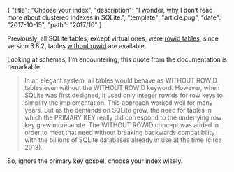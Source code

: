 {
  "title": "Choose your index",
  "description": "I wonder, why I don‘t read more about clustered indexes in SQLite.",
  "template": "article.pug",
  "date": "2017-10-15",
  "path": "2017/10"
}

Previously, all SQLite tables, except virtual ones, were [rowid tables](https://www.sqlite.org/rowidtable.html), since version 3.8.2, tables [without rowid](https://www.sqlite.org/withoutrowid.html) are available.

Looking at schemas, I'm encountering, this quote from the documentation is remarkable:

> In an elegant system, all tables would behave as WITHOUT ROWID tables even without the WITHOUT ROWID keyword. However, when SQLite was first designed, it used only integer rowids for row keys to simplify the implementation. This approach worked well for many years. But as the demands on SQLite grew, the need for tables in which the PRIMARY KEY really did correspond to the underlying row key grew more acute. The WITHOUT ROWID concept was added in order to meet that need without breaking backwards compatibility with the billions of SQLite databases already in use at the time (circa 2013).

So, ignore the primary key gospel, choose your index wisely.
